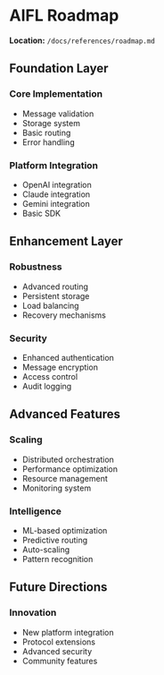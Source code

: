 # AIFL Roadmap
**Location:** `/docs/references/roadmap.md`

## Foundation Layer
### Core Implementation
- Message validation
- Storage system
- Basic routing
- Error handling

### Platform Integration
- OpenAI integration
- Claude integration
- Gemini integration
- Basic SDK

## Enhancement Layer
### Robustness
- Advanced routing
- Persistent storage
- Load balancing
- Recovery mechanisms

### Security
- Enhanced authentication
- Message encryption
- Access control
- Audit logging

## Advanced Features
### Scaling
- Distributed orchestration
- Performance optimization
- Resource management
- Monitoring system

### Intelligence
- ML-based optimization
- Predictive routing
- Auto-scaling
- Pattern recognition

## Future Directions
### Innovation
- New platform integration
- Protocol extensions
- Advanced security
- Community features
